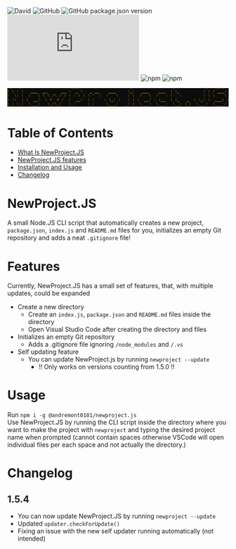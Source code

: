 ![David](https://img.shields.io/david/Link-Byte/newprojectjs?label=Dependencies&logo=node-deps)
![GitHub](https://img.shields.io/github/license/Link-Byte/newprojectjs?label=License&logo=node-license)
![GitHub package.json version](https://img.shields.io/github/package-json/v/Link-Byte/newprojectjs?label=Version&logo=project-ver)
![npm](https://img.shields.io/npm/dt/@andremont0101/newproject.js?label=Downloads)
![npm](https://img.shields.io/npm/v/node?label=Node.JS&logo=nodejs-ver)
![npm](https://img.shields.io/npm/v/npm?label=NPM&logo=npm-ver)

![newprojectjs](./newprojectjs.png)

# Table of Contents

- [What Is NewProject.JS](#newproject.js)
- [NewProject.JS features](#features)
- [Installation and Usage](#usage)
- [Changelog](#changelog)


# NewProject.JS

A small Node.JS CLI script that automatically creates a new project, `package.json`, `index.js` and `README.md` files for you, initializes an empty Git repository and adds a neat `.gitignore` file!

# Features

Currently, NewProject.JS has a small set of features, that, with multiple updates, could be expanded
- Create a new directory
    - Create an `index.js`, `package.json` and `README.md` files inside the directory
    - Open Visual Studio Code after creating the directory and files
- Initializes an empty Git repository
    - Adds a .gitignore file ignoring `/node_modules` and `/.vs`
- Self updating feature
    - You can update NewProject.js by running `newproject --update` 
        - !! Only works on versions counting from 1.5.0 !!

# Usage

Run `npm i -g @andremont0101/newproject.js`\
Use NewProject.JS by running the CLI script inside the directory where you want to make the project with `newproject` and typing the desired project name when prompted (cannot contain spaces otherwise VSCode will open individual files per each space and not actually the directory.)

# Changelog

## 1.5.4
- You can now update NewProject.JS by running `newproject --update`
- Updated `updater.checkForUpdate()`
- Fixing an issue with the new self updater running automatically (not intended)